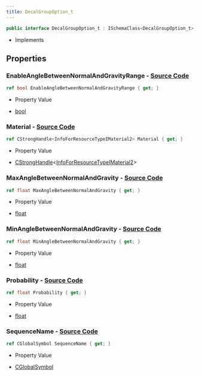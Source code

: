 ```yaml
---
title: DecalGroupOption_t
---
```


```csharp
public interface DecalGroupOption_t : ISchemaClass<DecalGroupOption_t>, ISchemaField, ISchemaClass, INativeHandle
```

- Implements

## Properties

### **EnableAngleBetweenNormalAndGravityRange** - [Source Code](https://github.com/swiftly-solution/swiftlys2/blob/main/managed/src/SwiftlyS2.Generated/Schemas/Interfaces/DecalGroupOption_t.cs#L22)

```csharp
ref bool EnableAngleBetweenNormalAndGravityRange { get; }
```

- Property Value

- [bool](https://learn.microsoft.com/dotnet/api/system.boolean)

### **Material** - [Source Code](https://github.com/swiftly-solution/swiftlys2/blob/main/managed/src/SwiftlyS2.Generated/Schemas/Interfaces/DecalGroupOption_t.cs#L16)

```csharp
ref CStrongHandle<InfoForResourceTypeIMaterial2> Material { get; }
```

- Property Value

- [CStrongHandle](/docs/api/shared/natives/cstronghandle-1)<[InfoForResourceTypeIMaterial2](/docs/api/shared/schemadefinitions/infoforresourcetypeimaterial2)>

### **MaxAngleBetweenNormalAndGravity** - [Source Code](https://github.com/swiftly-solution/swiftlys2/blob/main/managed/src/SwiftlyS2.Generated/Schemas/Interfaces/DecalGroupOption_t.cs#L26)

```csharp
ref float MaxAngleBetweenNormalAndGravity { get; }
```

- Property Value

- [float](https://learn.microsoft.com/dotnet/api/system.single)

### **MinAngleBetweenNormalAndGravity** - [Source Code](https://github.com/swiftly-solution/swiftlys2/blob/main/managed/src/SwiftlyS2.Generated/Schemas/Interfaces/DecalGroupOption_t.cs#L24)

```csharp
ref float MinAngleBetweenNormalAndGravity { get; }
```

- Property Value

- [float](https://learn.microsoft.com/dotnet/api/system.single)

### **Probability** - [Source Code](https://github.com/swiftly-solution/swiftlys2/blob/main/managed/src/SwiftlyS2.Generated/Schemas/Interfaces/DecalGroupOption_t.cs#L20)

```csharp
ref float Probability { get; }
```

- Property Value

- [float](https://learn.microsoft.com/dotnet/api/system.single)

### **SequenceName** - [Source Code](https://github.com/swiftly-solution/swiftlys2/blob/main/managed/src/SwiftlyS2.Generated/Schemas/Interfaces/DecalGroupOption_t.cs#L18)

```csharp
ref CGlobalSymbol SequenceName { get; }
```

- Property Value

- [CGlobalSymbol](/docs/api/shared/natives/cglobalsymbol)

